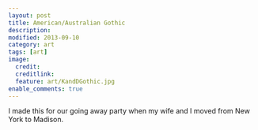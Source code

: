 ```yaml
---
layout: post
title: American/Australian Gothic
description:
modified: 2013-09-10
category: art
tags: [art]
image:
  credit:
  creditlink:
  feature: art/KandDGothic.jpg
enable_comments: true
---
```


I made this for our going away party when my wife and I moved from New York to Madison.